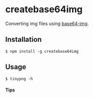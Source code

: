 # createbase64img

Converting img files using [base64-img](https://www.npmjs.com/package/base64-img). 

## Installation

`$ npm install -g createbase64img`


## Usage
`$ tinypng -h`

#### Tips